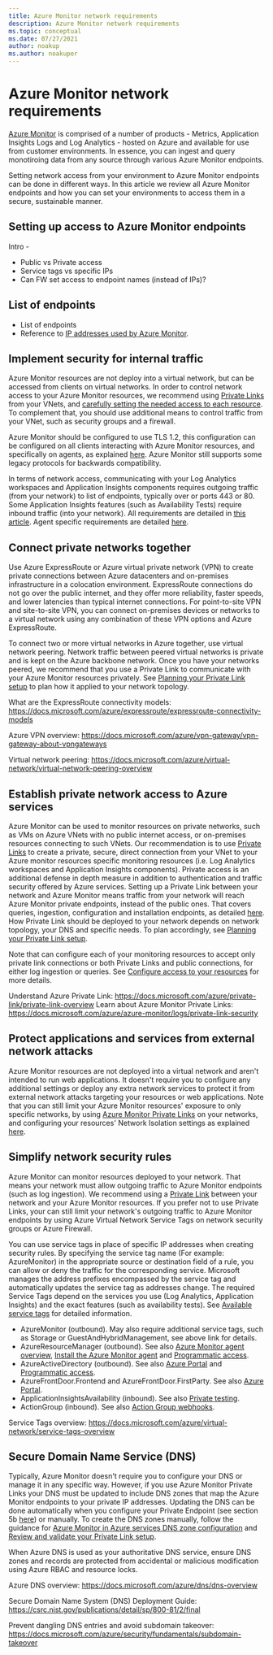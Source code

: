 ```yaml
---
title: Azure Monitor network requirements
description: Azure Monitor network requirements
ms.topic: conceptual
ms.date: 07/27/2021
author: noakup
ms.author: noakuper
---
```


# Azure Monitor network requirements

[Azure Monitor](../overview.md) is comprised of a number of products - Metrics, Application Insights Logs and Log Analytics - hosted on Azure and available for use from customer environments. In essence, you can ingest and query monotiroing data from any source through various Azure Monitor endpoints.

Setting network access from your environment to Azure Monitor endpoints can be done in different ways. In this article we review all Azure Monitor endpoints and how you can set your environments to access them in a secure, sustainable manner.

## Setting up access to Azure Monitor endpoints
Intro - 
* Public vs Private access 
* Service tags vs specific IPs
* Can FW set access to endpoint names (instead of IPs)?

## List of endpoints
* List of endpoints
* Reference to [IP addresses used by Azure Monitor](https://docs.microsoft.com/azure/azure-monitor/app/ip-addresses).

## Implement security for internal traffic
Azure Monitor resources are not deploy into a virtual network, but can be accessed from clients on virtual networks. In order to control network access to your Azure Monitor resources, we recommend using [Private Links](https://docs.microsoft.com/azure/azure-monitor/logs/private-link-security) from your VNets, and [carefully setting the needed access to each resource](https://docs.microsoft.com/azure/azure-monitor/logs/private-link-security#configure-access-to-your-resources). To complement that, you should use additional means to control traffic from your VNet, such as security groups and a firewall.

Azure Monitor should be configured to use TLS 1.2, this configuration can be configured on all clients interacting with Azure Monitor resources, and specifically on agents, as explained [here](https://docs.microsoft.com/azure/azure-monitor/logs/data-security#sending-data-securely-using-tls-12). Azure Monitor still supports some legacy protocols for backwards compatibility.

In terms of network access, communicating with your Log Analytics workspaces and Application Insights components requires outgoing traffic (from your network) to list of endpoints, typically over or ports 443 or 80. Some Application Insights features (such as Availability Tests) require inbound traffic (into your network). All requirements are detailed in [this article](https://docs.microsoft.com/azure/azure-monitor/app/ip-addresses). Agent specific requirements are detailed [here](https://docs.microsoft.com/azure/azure-monitor/agents/log-analytics-agent#firewall-requirements).

## Connect private networks together
Use Azure ExpressRoute or Azure virtual private network (VPN) to create private connections between Azure datacenters and on-premises infrastructure in a colocation environment. ExpressRoute connections do not go over the public internet, and they offer more reliability, faster speeds, and lower latencies than typical internet connections. For point-to-site VPN and site-to-site VPN, you can connect on-premises devices or networks to a virtual network using any combination of these VPN options and Azure ExpressRoute.

To connect two or more virtual networks in Azure together, use virtual network peering. Network traffic between peered virtual networks is private and is kept on the Azure backbone network. Once you have your networks peered, we recommend that you use a Private Link to communicate with your Azure Monitor resources privately. See [Planning your Private Link setup](https://docs.microsoft.com/azure/azure-monitor/logs/private-link-security#planning-your-private-link-setup) to plan how it applied to your network topology.

What are the ExpressRoute connectivity models: https://docs.microsoft.com/azure/expressroute/expressroute-connectivity-models 

Azure VPN overview: https://docs.microsoft.com/azure/vpn-gateway/vpn-gateway-about-vpngateways 

Virtual network peering: https://docs.microsoft.com/azure/virtual-network/virtual-network-peering-overview 

## Establish private network access to Azure services
Azure Monitor can be used to monitor resources on private networks, such as VMs on Azure VNets with no public internet access, or on-premises resources connecting to such VNets. Our recommendation is to use [Private Links](https://docs.microsoft.com/azure/azure-monitor/logs/private-link-security) to create a private, secure, direct connection from your VNet to your Azure monitor resources specific monitoring resources (i.e. Log Analytics workspaces and Application Insights components). Private access is an additional defense in depth measure in addition to authentication and traffic security offered by Azure services.
Setting up a Private Link between your network and Azure Monitor means traffic from your network will reach Azure Monitor private endpoints, instead of the public ones. That covers queries, ingestion, configuration and installation endpoints, as detailed [here](https://docs.microsoft.com/azure/azure-monitor/logs/private-link-security#review-and-validate-your-private-link-setup).
How Private Link should be deployed to your network depends on network topology, your DNS and specific needs. To plan accordingly, see [Planning your Private Link setup](https://docs.microsoft.com/azure/azure-monitor/logs/private-link-security#planning-your-private-link-setup).

Note that can configure each of your monitoring resources to accept only private link connections or both Private Links and public connections, for either log ingestion or queries. See [Configure access to your resources](https://docs.microsoft.com/azure/azure-monitor/logs/private-link-security) for more details.

Understand Azure Private Link: https://docs.microsoft.com/azure/private-link/private-link-overview 
Learn about Azure Monitor Private Links: https://docs.microsoft.com/azure/azure-monitor/logs/private-link-security

## Protect applications and services from external network attacks
Azure Monitor resources are not deployed into a virtual network and aren't intended to run web applications. It doesn't require you to configure any additional settings or deploy any extra network services to protect it from external network attacks targeting your resources or web applications.
Note that you can still limit your Azure Monitor resources' exposure to only specific networks, by using [Azure Monitor Private Links](https://docs.microsoft.com/en-us/azure/azure-monitor/logs/private-link-security) on your networks, and configuring your resources' Network Isolation settings as explained [here](https://docs.microsoft.com/en-us/azure/azure-monitor/logs/private-link-security#configure-access-to-your-resources).

## Simplify network security rules
Azure Monitor can monitor resources deployed to your network. That means your network must allow outgoing traffic to Azure Monitor endpoints (such as log ingestion). We recommend using a [Private Link](https://docs.microsoft.com/azure/azure-monitor/logs/private-link-security) between your network and your Azure Monitor resources. If you prefer not to use Private Links, your can still limit your network's outgoing traffic to Azure Monitor endpoints by using Azure Virtual Network Service Tags on network security groups or Azure Firewall. 

You can use service tags in place of specific IP addresses when creating security rules. By specifying the service tag name (For example: AzureMonitor) in the appropriate source or destination field of a rule, you can allow or deny the traffic for the corresponding service. Microsoft manages the address prefixes encompassed by the service tag and automatically updates the service tag as addresses change.
The required Service Tags depend on the services you use (Log Analytics, Application Insights) and the exact features (such as availability tests). See [Available service tags](https://docs.microsoft.com/azure/virtual-network/service-tags-overview#available-service-tags) for detailed information.

* AzureMonitor (outbound). May also require additional service tags, such as Storage or GuestAndHybridManagement, see above link for details.
* AzureResourceManager (outbound). See also [Azure Monitor agent overview](https://docs.microsoft.com/azure/azure-monitor/agents/azure-monitor-agent-overview#networking), [Install the Azure Monitor agent](https://docs.microsoft.com/azure/azure-monitor/agents/azure-monitor-agent-install) and [Programmatic access](https://docs.microsoft.com/azure/azure-monitor/logs/private-link-security#programmatic-access).
* AzureActiveDirectory (outbound). See also [Azure Portal](https://docs.microsoft.com/azure/azure-monitor/logs/private-link-security#azure-portal) and [Programmatic access](https://docs.microsoft.com/azure/azure-monitor/logs/private-link-security#programmatic-access).
* AzureFrontDoor.Frontend and AzureFrontDoor.FirstParty. See also [Azure Portal](https://docs.microsoft.com/azure/azure-monitor/logs/private-link-security#azure-portal).
* ApplicationInsightsAvailability (inbound). See also [Private testing](https://docs.microsoft.com/azure/azure-monitor/app/availability-private-test).
* ActionGroup (inbound). See also [Action Group webhooks](https://docs.microsoft.com/azure/azure-monitor/app/ip-addresses#action-group-webhooks).

Service Tags overview: https://docs.microsoft.com/azure/virtual-network/service-tags-overview

## Secure Domain Name Service (DNS)
Typically, Azure Monitor doesn't require you to configure your DNS or manage it in any specific way. However, if you use Azure Monitor Private Links your DNS must be updated to include DNS zones that map the Azure Monitor endpoints to your private IP addresses. Updating the DNS can be done automatically when you configure your Private Endpoint (see section 5b [here](https://docs.microsoft.com/azure/azure-monitor/logs/private-link-security#connect-to-a-private-endpoint)) or manually. To create the DNS zones manually, follow the guidance for [Azure Monitor in Azure services DNS zone configuration](https://docs.microsoft.com/azure/private-link/private-endpoint-dns#azure-services-dns-zone-configuration) and [Review and validate your Private Link setup](https://docs.microsoft.com/azure/azure-monitor/logs/private-link-security#review-and-validate-your-private-link-setup).

When Azure DNS is used as your authoritative DNS service, ensure DNS zones and records are protected from accidental or malicious
modification using Azure RBAC and resource locks.

Azure DNS overview: https://docs.microsoft.com/azure/dns/dns-overview 

Secure Domain Name System (DNS) Deployment Guide: https://csrc.nist.gov/publications/detail/sp/800-81/2/final 

Prevent dangling DNS entries and avoid subdomain takeover: https://docs.microsoft.com/azure/security/fundamentals/subdomain-takeover 